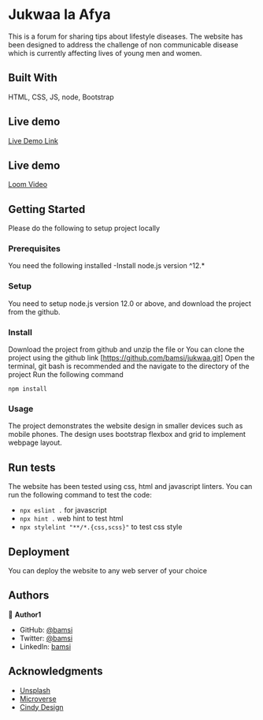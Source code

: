 # Jukwaa la Afya

This is a forum for sharing tips about lifestyle diseases. The website has been designed to address the challenge of non communicable disease which is currently affecting lives of young men and women.

## Built With

HTML, CSS, JS, node, Bootstrap

## Live demo

[Live Demo Link](https://bamsi.github.io/jukwaa/)

## Live demo

[Loom Video](https://www.loom.com/share/708ef706490c4a8480a36fcd6b183ddd)

## Getting Started

Please do the following to setup project locally

### Prerequisites

You need the following installed
-Install node.js version ^12.\*

### Setup

You need to setup node.js version 12.0 or above, and download the project from the github.

### Install

Download the project from github and unzip the file or You can clone the project using the github link [https://github.com/bamsi/jukwaa.git]
Open the terminal, git bash is recommended and the navigate to the directory of the project
Run the following command

`npm install`

### Usage

The project demonstrates the website design in smaller devices such as mobile phones. The design uses bootstrap flexbox and grid to implement webpage layout.

## Run tests

The website has been tested using css, html and javascript linters. You can run the following command to test the code:

- `npx eslint .` for javascript
- `npx hint .` web hint to test html
- `npx stylelint "**/*.{css,scss}"` to test css style

## Deployment

You can deploy the website to any web server of your choice

## Authors

👤 **Author1**

- GitHub:
  [@bamsi](https://github.com/bamsi)
- Twitter: [@bamsi](https://twitter.com/haji-bamsi-17327728/)
- LinkedIn: [bamsi](https://linkedin.com/in/bamsi)

## Acknowledgments

- [Unsplash](https://unsplash.com)
- [Microverse](https://microverse.org)
- [Cindy Design](https://www.behance.net/adagio07)
